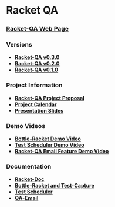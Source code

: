 # Racket QA

### [**Racket-QA Web Page**][WebPage]


### Versions
* [**Racket-QA v0.3.0**][WebPageRelease]
* [**Racket-QA v0.2.0**][Milestone2]
* [**Racket-QA v0.1.0**][Milestone1]


### Project Information
* <a href="https://github.com/Dossar/FP4-proposal" target="_blank">**Racket-QA Project Proposal**</a>
* <a href="https://docs.google.com/spreadsheets/d/1FT8ZNomihkExBPH3syUVGtOUYCphharifb_k9nDoNv0/edit#gid=0" target="_blank">**Project Calendar**</a>
* <a href="https://docs.google.com/presentation/d/1Ff5LjW92cEDqhPJGla6IjBosKEh1DuKNqqaBsNtIqRg/edit#slide=id.p" target="_blank">**Presentation Slides**</a>


### Demo Videos
* <a href="https://www.youtube.com/watch?v=Ws2mMMBFns4" target="_blank">**Bottle-Racket Demo Video**</a>
* <a href="https://www.youtube.com/watch?v=JqngnONV9ks" target="_blank">**Test Scheduler Demo Video**</a>
* <a href="https://www.youtube.com/watch?v=jTNaCMzuZeQ" target="_blank">**Racket-QA Email Feature Demo Video**</a>


### Documentation
* [**Racket-Doc**][Racket-Doc Document]
* [**Bottle-Racket and Test-Capture**][Bottle-Racket Document]
* [**Test Scheduler**][Test Scheduler Document]
* [**QA-Email**][QA-Email Document]


<!-- Links -->
[WebPage]: http://opls15projects.github.io/Racket-QA/
[WebPageRelease]: https://github.com/oplS15projects/Racket-QA/releases/tag/v0.3.0
[Milestone1]: https://github.com/oplS15projects/Racket-QA/releases/tag/v0.1.0
[Milestone2]: https://github.com/oplS15projects/Racket-QA/releases/tag/v0.2.0
[QA-Email Document]: https://github.com/oplS15projects/Racket-QA/blob/master/QA-Email/readme.md
[Racket-Doc Document]: https://github.com/oplS15projects/Racket-QA/blob/master/Racket-Doc/README.md
[Bottle-Racket Document]: https://github.com/oplS15projects/Racket-QA/blob/master/Bottle-Racket/README.md
[Test Scheduler Document]: https://github.com/oplS15projects/Racket-QA/blob/master/Test-Automation/readme.md
